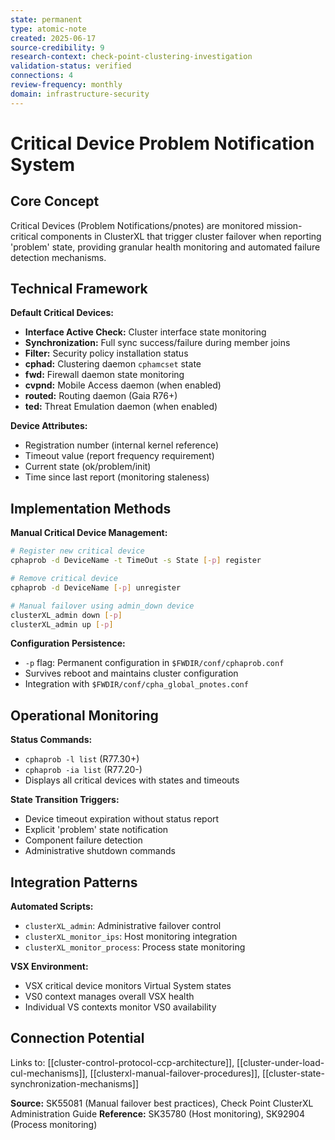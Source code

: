 ```yaml
---
state: permanent
type: atomic-note
created: 2025-06-17
source-credibility: 9
research-context: check-point-clustering-investigation
validation-status: verified
connections: 4
review-frequency: monthly
domain: infrastructure-security
---
```


# Critical Device Problem Notification System

## Core Concept

Critical Devices (Problem Notifications/pnotes) are monitored mission-critical components in ClusterXL that trigger cluster failover when reporting 'problem' state, providing granular health monitoring and automated failure detection mechanisms.

## Technical Framework

**Default Critical Devices:**
- **Interface Active Check:** Cluster interface state monitoring
- **Synchronization:** Full sync success/failure during member joins
- **Filter:** Security policy installation status
- **cphad:** Clustering daemon `cphamcset` state
- **fwd:** Firewall daemon state monitoring
- **cvpnd:** Mobile Access daemon (when enabled)
- **routed:** Routing daemon (Gaia R76+)
- **ted:** Threat Emulation daemon (when enabled)

**Device Attributes:**
- Registration number (internal kernel reference)
- Timeout value (report frequency requirement)
- Current state (ok/problem/init)
- Time since last report (monitoring staleness)

## Implementation Methods

**Manual Critical Device Management:**
```bash
# Register new critical device
cphaprob -d DeviceName -t TimeOut -s State [-p] register

# Remove critical device
cphaprob -d DeviceName [-p] unregister

# Manual failover using admin_down device
clusterXL_admin down [-p]
clusterXL_admin up [-p]
```

**Configuration Persistence:**
- `-p` flag: Permanent configuration in `$FWDIR/conf/cphaprob.conf`
- Survives reboot and maintains cluster configuration
- Integration with `$FWDIR/conf/cpha_global_pnotes.conf`

## Operational Monitoring

**Status Commands:**
- `cphaprob -l list` (R77.30+)
- `cphaprob -ia list` (R77.20-)
- Displays all critical devices with states and timeouts

**State Transition Triggers:**
- Device timeout expiration without status report
- Explicit 'problem' state notification
- Component failure detection
- Administrative shutdown commands

## Integration Patterns

**Automated Scripts:**
- `clusterXL_admin`: Administrative failover control
- `clusterXL_monitor_ips`: Host monitoring integration
- `clusterXL_monitor_process`: Process state monitoring

**VSX Environment:**
- VSX critical device monitors Virtual System states
- VS0 context manages overall VSX health
- Individual VS contexts monitor VS0 availability

## Connection Potential

Links to: [[cluster-control-protocol-ccp-architecture]], [[cluster-under-load-cul-mechanisms]], [[clusterxl-manual-failover-procedures]], [[cluster-state-synchronization-mechanisms]]

**Source:** SK55081 (Manual failover best practices), Check Point ClusterXL Administration Guide
**Reference:** SK35780 (Host monitoring), SK92904 (Process monitoring)